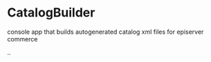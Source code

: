 # CatalogBuilder
console app that builds autogenerated catalog xml files for episerver commerce

..


